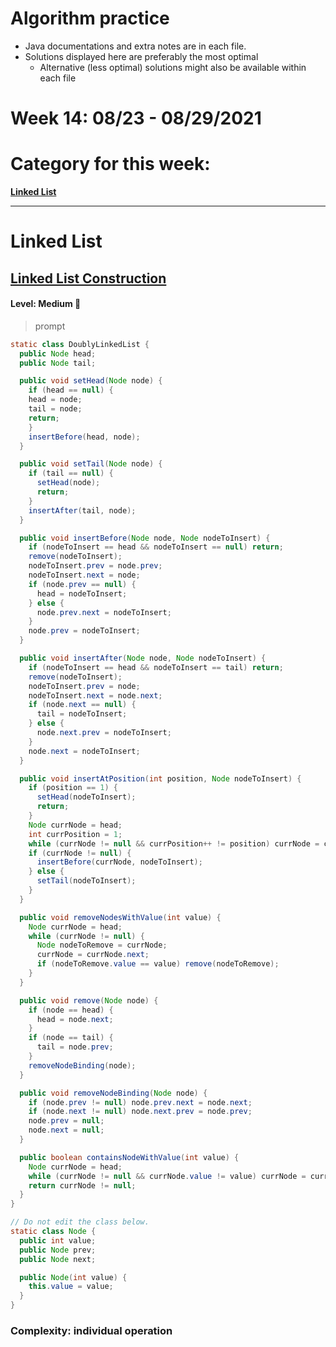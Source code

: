 # Algorithm practice

* Java documentations and extra notes are in each file.
* Solutions displayed here are preferably the most optimal
    * Alternative (less optimal) solutions might also be available within each 
    file

# Week 14: 08/23 - 08/29/2021

# Category for this week:
**[Linked List](#linked-list)**<br>

---

# Linked List

## [Linked List Construction](../LinkedList/src/main/java/LLConstruction.java)

#### Level: Medium 📘

> prompt

```java
static class DoublyLinkedList {
  public Node head;
  public Node tail;

  public void setHead(Node node) {
    if (head == null) {
    head = node;
    tail = node;
    return;
    }
    insertBefore(head, node);
  }

  public void setTail(Node node) {
    if (tail == null) {
      setHead(node);
      return;
    }
    insertAfter(tail, node);
  }

  public void insertBefore(Node node, Node nodeToInsert) {
    if (nodeToInsert == head && nodeToInsert == null) return;
    remove(nodeToInsert);
    nodeToInsert.prev = node.prev;
    nodeToInsert.next = node;
    if (node.prev == null) {
      head = nodeToInsert;
    } else {
      node.prev.next = nodeToInsert;
    }
    node.prev = nodeToInsert;
  }

  public void insertAfter(Node node, Node nodeToInsert) {
    if (nodeToInsert == head && nodeToInsert == tail) return;
    remove(nodeToInsert);
    nodeToInsert.prev = node;
    nodeToInsert.next = node.next;
    if (node.next == null) {
      tail = nodeToInsert;
    } else {
      node.next.prev = nodeToInsert;
    }
    node.next = nodeToInsert;
  }

  public void insertAtPosition(int position, Node nodeToInsert) {
    if (position == 1) {
      setHead(nodeToInsert);
      return;
    }
    Node currNode = head;
    int currPosition = 1;
    while (currNode != null && currPosition++ != position) currNode = currNode.next;
    if (currNode != null) {
      insertBefore(currNode, nodeToInsert);
    } else {
      setTail(nodeToInsert);
    }
  }

  public void removeNodesWithValue(int value) {
    Node currNode = head;
    while (currNode != null) {
      Node nodeToRemove = currNode;
      currNode = currNode.next;
      if (nodeToRemove.value == value) remove(nodeToRemove);
    }
  }

  public void remove(Node node) {
    if (node == head) {
      head = node.next;
    }
    if (node == tail) {
      tail = node.prev;
    }
    removeNodeBinding(node);
  }

  public void removeNodeBinding(Node node) {
    if (node.prev != null) node.prev.next = node.next;
    if (node.next != null) node.next.prev = node.prev;
    node.prev = null;
    node.next = null;
  }

  public boolean containsNodeWithValue(int value) {
    Node currNode = head;
    while (currNode != null && currNode.value != value) currNode = currNode.next;
    return currNode != null;
  }
}

// Do not edit the class below.
static class Node {
  public int value;
  public Node prev;
  public Node next;

  public Node(int value) {
    this.value = value;
  }
}
```

### Complexity: individual operation